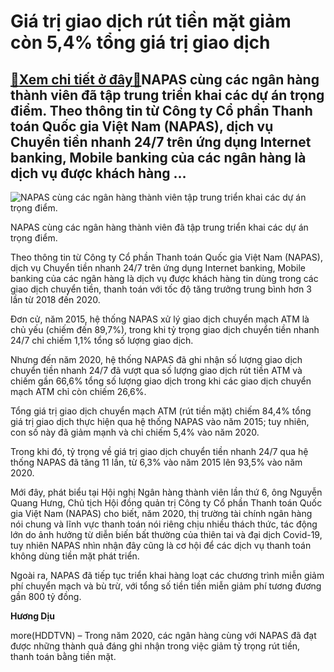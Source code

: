 Giá trị giao dịch rút tiền mặt giảm còn 5,4% tổng giá trị giao dịch
===================================================================

[:gift:Xem chi tiết ở đây:gift:](https://hddtvn.com/gia-tri-giao-dich-rut-tien-mat-giam-con-54-tong-gia-tri-giao-dich/)NAPAS cùng các ngân hàng thành viên đã tập trung triển khai các dự án trọng điểm. Theo thông tin từ Công ty Cổ phần Thanh toán Quốc gia Việt Nam (NAPAS), dịch vụ Chuyển tiền nhanh 24/7 trên ứng dụng Internet banking, Mobile banking của các ngân hàng là dịch vụ được khách hàng …
--------------------------------------------------------------------------------------------------------------------------------------------------------------------------------------------------------------------------------------------------------------------------------------





![NAPAS cùng các ngân hàng thành viên tập trung triển khai các dự án trọng điểm.](https://hddtvn.com/wp-content/uploads/2021/01/4637_thanh_toan_2.jpg "NAPAS cùng các ngân hàng thành viên tập trung triển khai các dự án trọng điểm.")


NAPAS cùng các ngân hàng thành viên đã tập trung triển khai các dự án trọng điểm.



Theo thông tin từ Công ty Cổ phần Thanh toán Quốc gia Việt Nam (NAPAS), dịch vụ Chuyển tiền nhanh 24/7 trên ứng dụng Internet banking, Mobile banking của các ngân hàng là dịch vụ được khách hàng tin dùng trong các giao dịch chuyển tiền, thanh toán với tốc độ tăng trưởng trung bình hơn 3 lần từ 2018 đến 2020.


Đơn cử, năm 2015, hệ thống NAPAS xử lý giao dịch chuyển mạch ATM là chủ yếu (chiếm đến 89,7%), trong khi tỷ trọng giao dịch chuyển tiền nhanh 24/7 chỉ chiếm 1,1% tổng số lượng giao dịch.


Nhưng đến năm 2020, hệ thống NAPAS đã ghi nhận số lượng giao dịch chuyển tiền nhanh 24/7 đã vượt qua số lượng giao dịch rút tiền ATM và chiếm gần 66,6% tổng số lượng giao dịch trong khi các giao dịch chuyển mạch ATM chỉ còn chiếm 26,6%.


Tổng giá trị giao dịch chuyển mạch ATM (rút tiền mặt) chiếm 84,4% tổng giá trị giao dịch thực hiện qua hệ thống NAPAS vào năm 2015; tuy nhiên, con số này đã giảm mạnh và chỉ chiếm 5,4% vào năm 2020.


Trong khi đó, tỷ trọng về giá trị giao dịch chuyển tiền nhanh 24/7 qua hệ thống NAPAS đã tăng 11 lần, từ 6,3% vào năm 2015 lên 93,5% vào năm 2020.


Mới đây, phát biểu tại Hội nghị Ngân hàng thành viên lần thứ 6, ông Nguyễn Quang Hưng, Chủ tịch Hội đồng quản trị Công ty Cổ phần Thanh toán Quốc gia Việt Nam (NAPAS) cho biết, năm 2020, thị trường tài chính ngân hàng nói chung và lĩnh vực thanh toán nói riêng chịu nhiều thách thức, tác động lớn do ảnh hưởng từ diễn biến bất thường của thiên tai và đại dịch Covid-19, tuy nhiên NAPAS nhìn nhận đây cũng là cơ hội để các dịch vụ thanh toán không dùng tiền mặt phát triển.


Ngoài ra, NAPAS đã tiếp tục triển khai hàng loạt các chương trình miễn giảm phí chuyển mạch và bù trừ, với tổng số tiền tiền miễn giảm phí tương đương gần 800 tỷ đồng.




**Hương Dịu**



more(HDDTVN) – Trong năm 2020, các ngân hàng cùng với NAPAS đã đạt được những thành quả đáng ghi nhận trong việc giảm tỷ trọng rút tiền, thanh toán bằng tiền mặt.

